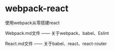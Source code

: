 # webpack-react
使用webpack从零搭建react

Webpack.md文件 —— 关于webpack、babel、Eslint

React.md文件 —— 关于babel、react、react-router

